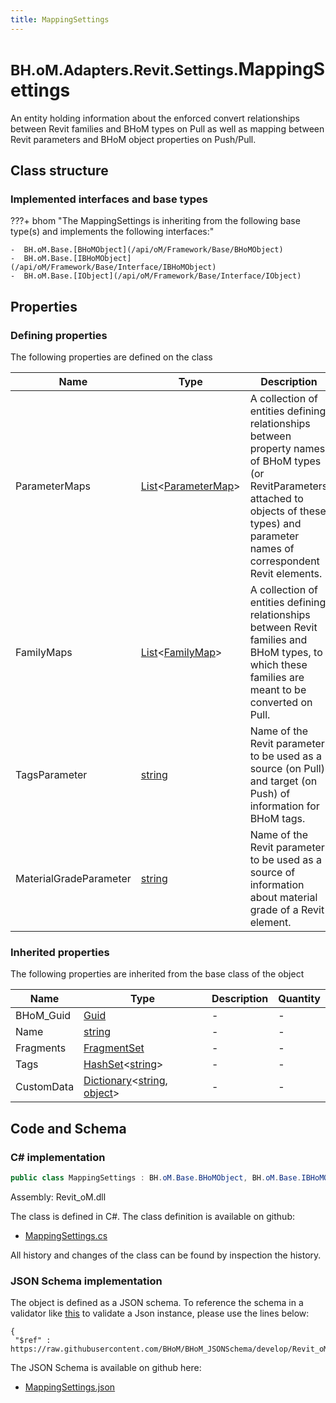 ```yaml
---
title: MappingSettings
---
```


# <small>BH.oM.Adapters.Revit.Settings.</small>**MappingSettings**

An entity holding information about the enforced convert relationships between Revit families and BHoM types on Pull as well as mapping between Revit parameters and BHoM object properties on Push/Pull.

## Class structure

### Implemented interfaces and base types

???+ bhom "The MappingSettings is inheriting from the following base type(s) and implements the following interfaces:"

    -  BH.oM.Base.[BHoMObject](/api/oM/Framework/Base/BHoMObject)
    -  BH.oM.Base.[IBHoMObject](/api/oM/Framework/Base/Interface/IBHoMObject)
    -  BH.oM.Base.[IObject](/api/oM/Framework/Base/Interface/IObject)


## Properties



### Defining properties

The following properties are defined on the class

| Name             | Type             | Description      | Quantity         |
|------------------|------------------|------------------|------------------|
| ParameterMaps | [List](https://learn.microsoft.com/en-us/dotnet/api/System.Collections.Generic.List-1?view=netstandard-2.0)&lt;[ParameterMap](/api/oM/Adapter/Adapters/Revit/Mapping/ParameterMap)&gt; | A collection of entities defining relationships between property names of BHoM types (or RevitParameters attached to objects of these types) and parameter names of correspondent Revit elements. | - |
| FamilyMaps | [List](https://learn.microsoft.com/en-us/dotnet/api/System.Collections.Generic.List-1?view=netstandard-2.0)&lt;[FamilyMap](/api/oM/Adapter/Adapters/Revit/Mapping/FamilyMap)&gt; | A collection of entities defining relationships between Revit families and BHoM types, to which these families are meant to be converted on Pull. | - |
| TagsParameter | [string](https://learn.microsoft.com/en-us/dotnet/api/System.String?view=netstandard-2.0) | Name of the Revit parameter to be used as a source (on Pull) and target (on Push) of information for BHoM tags. | - |
| MaterialGradeParameter | [string](https://learn.microsoft.com/en-us/dotnet/api/System.String?view=netstandard-2.0) | Name of the Revit parameter to be used as a source of information about material grade of a Revit element. | - |


### Inherited properties
The following properties are inherited from the base class of the object

| Name             | Type             | Description      | Quantity         |
|------------------|------------------|------------------|------------------|
| BHoM_Guid | [Guid](https://learn.microsoft.com/en-us/dotnet/api/System.Guid?view=netstandard-2.0) | - | - |
| Name | [string](https://learn.microsoft.com/en-us/dotnet/api/System.String?view=netstandard-2.0) | - | - |
| Fragments | [FragmentSet](/api/oM/Framework/Base/FragmentSet) | - | - |
| Tags | [HashSet](https://learn.microsoft.com/en-us/dotnet/api/System.Collections.Generic.HashSet-1?view=netstandard-2.0)&lt;[string](https://learn.microsoft.com/en-us/dotnet/api/System.String?view=netstandard-2.0)&gt; | - | - |
| CustomData | [Dictionary](https://learn.microsoft.com/en-us/dotnet/api/System.Collections.Generic.Dictionary-2?view=netstandard-2.0)&lt;[string](https://learn.microsoft.com/en-us/dotnet/api/System.String?view=netstandard-2.0), [object](https://learn.microsoft.com/en-us/dotnet/api/System.Object?view=netstandard-2.0)&gt; | - | - |


## Code and Schema

### C# implementation

``` C# title="C#"
public class MappingSettings : BH.oM.Base.BHoMObject, BH.oM.Base.IBHoMObject, BH.oM.Base.IObject
```

Assembly: Revit_oM.dll

The class is defined in C#. The class definition is available on github:

- [MappingSettings.cs](https://github.com/BHoM/Revit_Toolkit/blob/develop/Revit_oM/Settings\MappingSettings.cs)

All history and changes of the class can be found by inspection the history.
### JSON Schema implementation

The object is defined as a JSON schema. To reference the schema in a validator like [this](https://www.jsonschemavalidator.net/) to validate a Json instance, please use the lines below:

``` { .json .copy .select } title="JSON Schema"
{
 "$ref" : https://raw.githubusercontent.com/BHoM/BHoM_JSONSchema/develop/Revit_oM/Settings/MappingSettings.json}
```

The JSON Schema is available on github here:

- [MappingSettings.json](https://github.com/BHoM/BHoM_JSONSchema/blob/develop/Revit_oM/Settings/MappingSettings.json)
